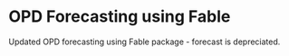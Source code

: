 # OPD Forecasting using Fable
 Updated OPD forecasting using Fable package - forecast is depreciated.
